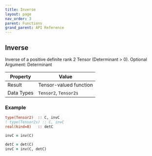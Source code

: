 ```yaml
---
title: Inverse
layout: page
nav_order: 3
parent: Functions
grand_parent: API Reference
---
```


## Inverse

Inverse of a positive definite rank 2 Tensor (Determinant > 0). Optional Argument: Determinant

| Property   | Value                  |
| ---        | ---                    |
| Result     | Tensor-valued function |
| Data Types | `Tensor2`, `Tensor2s`  |

### Example

```fortran
type(Tensor2)  :: C, invC
! type(Tensor2s) :: C, invC
real(kind=8)   :: detC

invC = inv(C)

detC = det(C)
invC = inv(C, detC)
```
